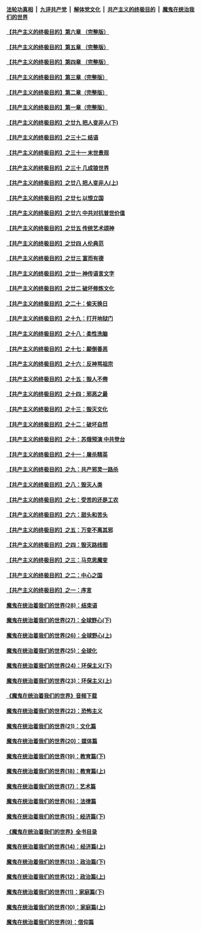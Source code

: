 ####  [法轮功真相](../../../../basic/blob/master/README.md?t=04291132) &nbsp;|&nbsp; [九评共产党](../../../../9ping.md/blob/master/README.md?t=04291132) &nbsp;|&nbsp; [解体党文化](../../../../jtdwh.md/blob/master/README.md?t=04291132)  &nbsp;|&nbsp; [共产主义的终极目的](../../../../gczydzjmd.md/blob/master/README.md?t=04291132) &nbsp;|&nbsp; [魔鬼在统治我们的世界](../../../../mgztzwmdsj.md/blob/master/README.md?t=04291132) 

#### [【共产主义的终极目的】第六章 （完整版）](../pages/nsc422/n11428913.md?t=04291132) 

#### [【共产主义的终极目的】第五章 （完整版）](../pages/nsc422/n11428912.md?t=04291132) 

#### [【共产主义的终极目的】第四章 （完整版）](../pages/nsc422/n11428907.md?t=04291132) 

#### [【共产主义的终极目的】第三章（完整版）](../pages/nsc422/n11428848.md?t=04291132) 

#### [【共产主义的终极目的】第二章（完整版）](../pages/nsc422/n11428831.md?t=04291132) 

#### [【共产主义的终极目的】第一章（完整版）](../pages/nsc422/n11417651.md?t=04291132) 

#### [【共产主义的终极目的】之廿九 把人变非人(下)](../pages/nsc422/n11344140.md?t=04291132) 

#### [【共产主义的终极目的】之三十二 结语](../pages/nsc422/n11360535.md?t=04291132) 

#### [【共产主义的终极目的】之三十一 末世景观](../pages/nsc422/n11351129.md?t=04291132) 

#### [【共产主义的终极目的】之三十 几成狼世界](../pages/nsc422/n11348280.md?t=04291132) 

#### [【共产主义的终极目的】之廿八 把人变非人(上)](../pages/nsc422/n11340492.md?t=04291132) 

#### [【共产主义的终极目的】之廿七 以恨立国](../pages/nsc422/n11336944.md?t=04291132) 

#### [【共产主义的终极目的】之廿六 中共对抗普世价值](../pages/nsc422/n11324785.md?t=04291132) 

#### [【共产主义的终极目的】之廿五 传统艺术颂神](../pages/nsc422/n11296396.md?t=04291132) 

#### [【共产主义的终极目的】之廿四 人伦典范](../pages/nsc422/n11296397.md?t=04291132) 

#### [【共产主义的终极目的】之廿三 富而有德](../pages/nsc422/n11283598.md?t=04291132) 

#### [【共产主义的终极目的】之廿一 神传语言文字](../pages/nsc422/n11263265.md?t=04291132) 

#### [【共产主义的终极目的】之廿二 破坏修炼文化](../pages/nsc422/n11245728.md?t=04291132) 

#### [【共产主义的终极目的】之二十：偷天换日](../pages/nsc422/n11238846.md?t=04291132) 

#### [【共产主义的终极目的】之十九：打开地狱门](../pages/nsc422/n11206376.md?t=04291132) 

#### [【共产主义的终极目的】之十八：柔性洗脑](../pages/nsc422/n11199994.md?t=04291132) 

#### [【共产主义的终极目的】之十七：颠倒善恶](../pages/nsc422/n11179782.md?t=04291132) 

#### [【共产主义的终极目的】之十六：反神骂祖宗](../pages/nsc422/n11166798.md?t=04291132) 

#### [【共产主义的终极目的】之十五：毁人不倦](../pages/nsc422/n11166792.md?t=04291132) 

#### [【共产主义的终极目的】之十四：邪恶之最](../pages/nsc422/n11150249.md?t=04291132) 

#### [【共产主义的终极目的】之十三：毁灭文化](../pages/nsc422/n11135227.md?t=04291132) 

#### [【共产主义的终极目的】之十二：破坏自然](../pages/nsc422/n11135214.md?t=04291132) 

#### [【共产主义的终极目的】之十：苏俄预演 中共登台](../pages/nsc422/n11118424.md?t=04291132) 

#### [【共产主义的终极目的】之十一：屠杀精英](../pages/nsc422/n11118442.md?t=04291132) 

#### [【共产主义的终极目的】之九：共产邪灵一路杀](../pages/nsc422/n11114139.md?t=04291132) 

#### [【共产主义的终极目的】之八：毁灭人类](../pages/nsc422/n11108503.md?t=04291132) 

#### [【共产主义的终极目的】之七：受苦的还是工农](../pages/nsc422/n11101809.md?t=04291132) 

#### [【共产主义的终极目的】之六：甜头和苦头](../pages/nsc422/n11096971.md?t=04291132) 

#### [【共产主义的终极目的】之五：万变不离其邪](../pages/nsc422/n11091285.md?t=04291132) 

#### [【共产主义的终极目的】之四：毁灭路线图](../pages/nsc422/n11086284.md?t=04291132) 

#### [【共产主义的终极目的】之三：马克思魔变](../pages/nsc422/n11061941.md?t=04291132) 

#### [【共产主义的终极目的】之二：中心之国](../pages/nsc422/n11047728.md?t=04291132) 

#### [【共产主义的终极目的】之一：序言](../pages/nsc422/n11086077.md?t=04291132) 

#### [魔鬼在统治着我们的世界(28)：结束语](../pages/nsc422/n10936246.md?t=04291132) 

#### [魔鬼在统治着我们的世界(27)：全球野心(下)](../pages/nsc422/n10928319.md?t=04291132) 

#### [魔鬼在统治着我们的世界(26)：全球野心(上)](../pages/nsc422/n10900318.md?t=04291132) 

#### [魔鬼在统治着我们的世界(25)：全球化](../pages/nsc422/n10788205.md?t=04291132) 

#### [魔鬼在统治着我们的世界(24)：环保主义(下)](../pages/nsc422/n10695307.md?t=04291132) 

#### [魔鬼在统治着我们的世界(23)：环保主义(上)](../pages/nsc422/n10688613.md?t=04291132) 

#### [《魔鬼在统治着我们的世界》音频下载](../pages/nsc422/n10635553.md?t=04291132) 

#### [魔鬼在统治着我们的世界(22)：恐怖主义](../pages/nsc422/n10614727.md?t=04291132) 

#### [魔鬼在统治着我们的世界(21)：文化篇](../pages/nsc422/n10597706.md?t=04291132) 

#### [魔鬼在统治着我们的世界(20)：媒体篇](../pages/nsc422/n10586579.md?t=04291132) 

#### [魔鬼在统治着我们的世界(19)：教育篇(下)](../pages/nsc422/n10564808.md?t=04291132) 

#### [魔鬼在统治着我们的世界(18)：教育篇(上)](../pages/nsc422/n10526970.md?t=04291132) 

#### [魔鬼在统治着我们的世界(17)：艺术篇](../pages/nsc422/n10499093.md?t=04291132) 

#### [魔鬼在统治着我们的世界(16)：法律篇](../pages/nsc422/n10485969.md?t=04291132) 

#### [魔鬼在统治着我们的世界(15)：经济篇(下)](../pages/nsc422/n10469975.md?t=04291132) 

#### [《魔鬼在统治着我们的世界》全书目录](../pages/nsc422/n10464261.md?t=04291132) 

#### [魔鬼在统治着我们的世界(14)：经济篇(上)](../pages/nsc422/n10457370.md?t=04291132) 

#### [魔鬼在统治着我们的世界(13)：政治篇(下)](../pages/nsc422/n10448270.md?t=04291132) 

#### [魔鬼在统治着我们的世界(12)：政治篇(上)](../pages/nsc422/n10444576.md?t=04291132) 

#### [魔鬼在统治着我们的世界(11)：家庭篇(下)](../pages/nsc422/n10440961.md?t=04291132) 

#### [魔鬼在统治着我们的世界(10)：家庭篇(上)](../pages/nsc422/n10435448.md?t=04291132) 

#### [魔鬼在统治着我们的世界(9)：信仰篇](../pages/nsc422/n10432159.md?t=04291132) 

